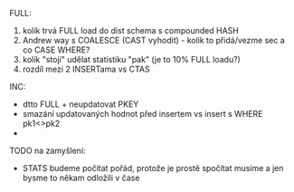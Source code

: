 FULL:
1. kolik trvá FULL load do dist schema s compounded HASH
2. Andrew way s COALESCE (CAST vyhodit) - kolik to přidá/vezme sec a co CASE WHERE?
3. kolik "stojí" udělat statistiku "pak" (je to 10% FULL loadu?)
4. rozdíl mezi 2 INSERTama vs CTAS

INC:
- dtto FULL + neupdatovat PKEY
- smazání updatovaných hodnot před insertem vs insert s WHERE pk1<>pk2
- 


TODO na zamyšlení:
- STATS budeme počítat pořád, protože je prostě spočítat musíme a jen bysme to někam odložili v čase
